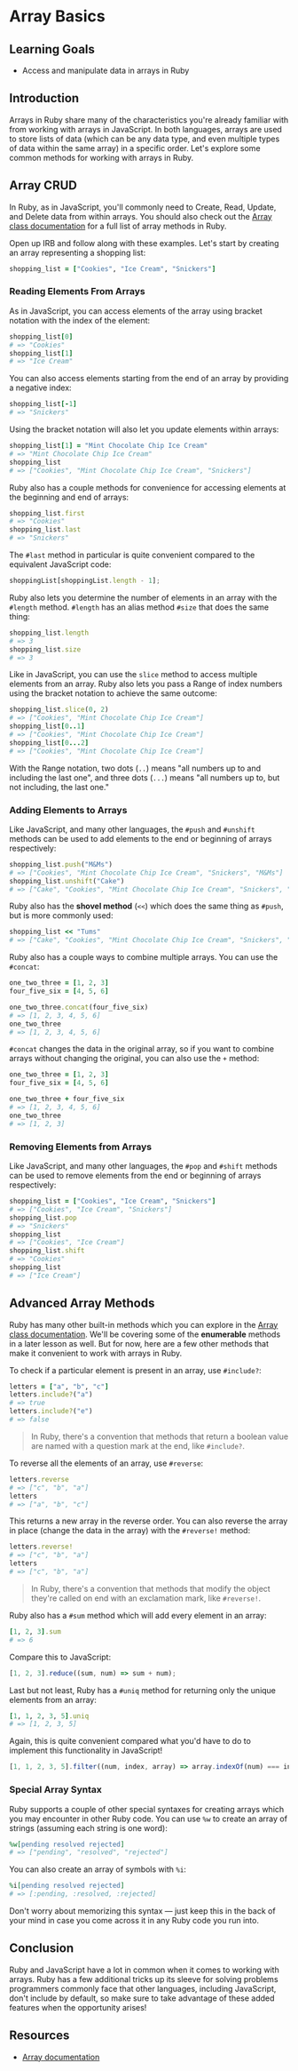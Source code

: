 # Array Basics

## Learning Goals

- Access and manipulate data in arrays in Ruby

## Introduction

Arrays in Ruby share many of the characteristics you're already familiar with
from working with arrays in JavaScript. In both languages, arrays are used to
store lists of data (which can be any data type, and even multiple types of data
within the same array) in a specific order. Let's explore some common methods
for working with arrays in Ruby.

## Array CRUD

In Ruby, as in JavaScript, you'll commonly need to Create, Read, Update, and
Delete data from within arrays. You should also check out the
[Array class documentation][array docs] for a full list of array methods in
Ruby.

Open up IRB and follow along with these examples. Let's start by creating an
array representing a shopping list:

```rb
shopping_list = ["Cookies", "Ice Cream", "Snickers"]
```

### Reading Elements From Arrays

As in JavaScript, you can access elements of the array using bracket notation
with the index of the element:

```rb
shopping_list[0]
# => "Cookies"
shopping_list[1]
# => "Ice Cream"
```

You can also access elements starting from the end of an array by providing a
negative index:

```rb
shopping_list[-1]
# => "Snickers"
```

Using the bracket notation will also let you update elements within arrays:

```rb
shopping_list[1] = "Mint Chocolate Chip Ice Cream"
# => "Mint Chocolate Chip Ice Cream"
shopping_list
# => ["Cookies", "Mint Chocolate Chip Ice Cream", "Snickers"]
```

Ruby also has a couple methods for convenience for accessing elements at the
beginning and end of arrays:

```rb
shopping_list.first
# => "Cookies"
shopping_list.last
# => "Snickers"
```

The `#last` method in particular is quite convenient compared to the equivalent
JavaScript code:

```js
shoppingList[shoppingList.length - 1];
```

Ruby also lets you determine the number of elements in an array with the
`#length` method. `#length` has an alias method `#size` that does the same thing:

```rb
shopping_list.length
# => 3
shopping_list.size
# => 3
```

Like in JavaScript, you can use the `slice` method to access multiple elements
from an array. Ruby also lets you pass a Range of index numbers using the
bracket notation to achieve the same outcome:

```rb
shopping_list.slice(0, 2)
# => ["Cookies", "Mint Chocolate Chip Ice Cream"]
shopping_list[0..1]
# => ["Cookies", "Mint Chocolate Chip Ice Cream"]
shopping_list[0...2]
# => ["Cookies", "Mint Chocolate Chip Ice Cream"]
```

With the Range notation, two dots (`..`) means "all numbers up to and including
the last one", and three dots (`...`) means "all numbers up to, but not
including, the last one."

### Adding Elements to Arrays

Like JavaScript, and many other languages, the `#push` and `#unshift` methods can
be used to add elements to the end or beginning of arrays respectively:

```rb
shopping_list.push("M&Ms")
# => ["Cookies", "Mint Chocolate Chip Ice Cream", "Snickers", "M&Ms"]
shopping_list.unshift("Cake")
# => ["Cake", "Cookies", "Mint Chocolate Chip Ice Cream", "Snickers", "M&Ms"]
```

Ruby also has the **shovel method** (`<<`) which does the same thing as `#push`,
but is more commonly used:

```rb
shopping_list << "Tums"
# => ["Cake", "Cookies", "Mint Chocolate Chip Ice Cream", "Snickers", "M&Ms", "Tums"]
```

Ruby also has a couple ways to combine multiple arrays. You can use the `#concat`:

```rb
one_two_three = [1, 2, 3]
four_five_six = [4, 5, 6]

one_two_three.concat(four_five_six)
# => [1, 2, 3, 4, 5, 6]
one_two_three
# => [1, 2, 3, 4, 5, 6]
```

`#concat` changes the data in the original array, so if you want to combine arrays
without changing the original, you can also use the `+` method:

```rb
one_two_three = [1, 2, 3]
four_five_six = [4, 5, 6]

one_two_three + four_five_six
# => [1, 2, 3, 4, 5, 6]
one_two_three
# => [1, 2, 3]
```

### Removing Elements from Arrays

Like JavaScript, and many other languages, the `#pop` and `#shift` methods can
be used to remove elements from the end or beginning of arrays respectively:

```rb
shopping_list = ["Cookies", "Ice Cream", "Snickers"]
# => ["Cookies", "Ice Cream", "Snickers"]
shopping_list.pop
# => "Snickers"
shopping_list
# => ["Cookies", "Ice Cream"]
shopping_list.shift
# => "Cookies"
shopping_list
# => ["Ice Cream"]
```

## Advanced Array Methods

Ruby has many other built-in methods which you can explore in the
[Array class documentation][array docs]. We'll be covering some of the
**enumerable** methods in a later lesson as well. But for now, here are a few
other methods that make it convenient to work with arrays in Ruby.

To check if a particular element is present in an array, use `#include?`:

```rb
letters = ["a", "b", "c"]
letters.include?("a")
# => true
letters.include?("e")
# => false
```

> In Ruby, there's a convention that methods that return a boolean value are
> named with a question mark at the end, like `#include?`.

To reverse all the elements of an array, use `#reverse`:

```rb
letters.reverse
# => ["c", "b", "a"]
letters
# => ["a", "b", "c"]
```

This returns a new array in the reverse order. You can also reverse the array in
place (change the data in the array) with the `#reverse!` method:

```rb
letters.reverse!
# => ["c", "b", "a"]
letters
# => ["c", "b", "a"]
```

> In Ruby, there's a convention that methods that modify the object they're
> called on end with an exclamation mark, like `#reverse!`.

Ruby also has a `#sum` method which will add every element in an array:

```rb
[1, 2, 3].sum
# => 6
```

Compare this to JavaScript:

```js
[1, 2, 3].reduce((sum, num) => sum + num);
```

Last but not least, Ruby has a `#uniq` method for returning only the unique
elements from an array:

```rb
[1, 1, 2, 3, 5].uniq
# => [1, 2, 3, 5]
```

Again, this is quite convenient compared what you'd have to do to implement this
functionality in JavaScript!

```js
[1, 1, 2, 3, 5].filter((num, index, array) => array.indexOf(num) === index);
```

### Special Array Syntax

Ruby supports a couple of other special syntaxes for creating arrays which you
may encounter in other Ruby code. You can use `%w` to create an array of strings
(assuming each string is one word):

```rb
%w[pending resolved rejected]
# => ["pending", "resolved", "rejected"]
```

You can also create an array of symbols with `%i`:

```rb
%i[pending resolved rejected]
# => [:pending, :resolved, :rejected]
```

Don't worry about memorizing this syntax — just keep this in the back of
your mind in case you come across it in any Ruby code you run into.

## Conclusion

Ruby and JavaScript have a lot in common when it comes to working with arrays.
Ruby has a few additional tricks up its sleeve for solving problems programmers
commonly face that other languages, including JavaScript, don't include by
default, so make sure to take advantage of these added features when the
opportunity arises!

## Resources

- [Array documentation][array docs]

[array docs]: https://ruby-doc.org/core-2.7.3/Array.html
